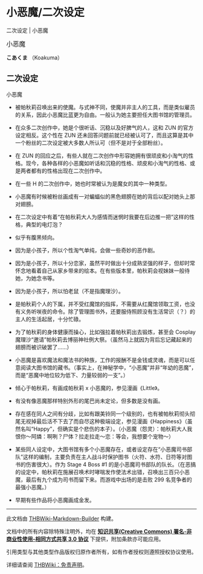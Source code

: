 # 小恶魔/二次设定

<!-- source html: G:\repos\THBWiki-Markdown-Builder\THBWikiMarkdown\Temp\main\e\e5\ns0%3A%E5%B0%8F%E6%81%B6%E9%AD%94%2F%E4%BA%8C%E6%AC%A1%E8%AE%BE%E5%AE%9A.html -->

二次设定 | 小恶魔

  
<big>小恶魔</big>  

 **こあくま** （Koakuma）
  

## 二次设定
[](./文件-小恶魔二次设定.jpg.md)  [](./文件-小恶魔二次设定.jpg.md)小恶魔
- 被帕秋莉召唤出来的使魔。与式神不同，使魔并非主人的工具，而是类似雇员的关系，因此小恶魔比蓝更为自由。一般认为她主要担任大图书馆的管理员。

- 在众多二次创作中，她是个很听话、沉稳以及好脾气的人，这和 ZUN 的官方设定相反。这个性在 ZUN 还未回答问题前就已经被认可了，而且这算是其中一个粉丝的二次设定被大多数人所认可（但不是对于全部粉丝）。

- 在 ZUN 的回应之后，有些人就在二次创作中形容她拥有很顽皮和小淘气的性格。现今，各种各样的小恶魔如听话和沉稳的性格、顽皮和小淘气的性格、或是两者都有的性格出现在二次创作中。 　　

- 在一些 H 的二次创作中，她也时常被认为是魔女的其中一种类型。

- 小恶魔有时候被粉丝画成有一对蝙蝠似的黑色翅膀在她的背后以配对她头上那对翅膀。 　　

- 在二次设定中有着“在帕秋莉大人为感情而迷惘时我要在后边推一把”这样的性格，典型的电灯泡？ 　　

- 似乎有腹黑倾向。

- 因为是小孩子，所以个性淘气单纯，会做一些奇妙的恶作剧。

- 因为是小孩子，所以十分恋家，虽然平时做出十分成熟坚强的样子，但却时常怀念地看着自己从家乡带来的绘本。在有些版本里，帕秋莉会视妹妹一般待她，为她念书等。 　　

- 因为是小孩子，所以怕老鼠（不是指魔理沙）。 　　

- 是帕秋莉个人的下属，并不受红魔馆的指挥，不需要从红魔馆领取工资，也没有义务听咲夜的命令。除了管理图书外，还要服侍照顾没有生活常识（？）的主人的生活起居，十分忙碌。 　　

- 为了帕秋莉的身体健康而操心，比如强拉着帕秋莉出去锻炼，甚至会 Cosplay 魔理沙“邀请”帕秋莉去博丽神社例大祭。（虽然马上就因为背后忘记藏起来的翅膀而被识破罢了……） 　　

- 小恶魔是喜欢魔法和魔法书的种族，工作的报酬不是金钱或灵魂，而是可以任意阅读大图书馆的藏书。（事实上，在神秘学中，“小恶魔”并非“年幼的恶魔”，而是“恶魔中地位较为低下、力量较弱的一支”。） 　　

- 倾心于帕秋莉，有画成帕秋莉 x 小恶魔的，参见漫画《Little》。 　　

- 有没有像恶魔那样特别外形的尾巴尚未定论，但多数是没有画。 　　

- 存在感在同人之间有分歧，比如有跟美铃同一个级别的，也有被帕秋莉彻头彻尾无视掉最后活不下去了而自尽这种极端设定，参见漫画《Happiness》（虽然名叫“Happy”，但确实是个悲伤的本子）。（小恶魔（怨灵）：帕秋莉大人我恨你～阿燐：啊咧？尸体？拉走拉走～恋：等会，我想要个宠物～） 　　

- 某些同人设定中，大图书馆有多个小恶魔存在，或者设定存在“小恶魔司书部队”这样的编制，主要负责在主人战斗时保护图书（火符、水符、日符等对图书的伤害很大）。作为 Stage 4 Boss #1 的是小恶魔司书部队的队长。（在恶搞的设定中，帕秋莉在施展召唤术时哮喘发作使法术出错，召唤出三百只小恶魔，最后有九个成为司书而留下来。而游戏中出场的是击败 299 名竞争者的最强小恶魔。）

- 早期有些作品将小恶魔画成金发。





---

此文档由 [THBWiki-Markdown-Builder](https://github.com/Delsin-Yu/THBWiki-Markdown-Builder) 构建。

文档中的所有内容除特殊注明外，均在 [**知识共享(Creative Commons) 署名-非商业性使用-相同方式共享 3.0 协议**](https://creativecommons.org/licenses/by-sa/3.0/deed.zh-hans) 下提供，附加条款亦可能应用。

引用类型与其他类型作品版权归原作者所有，如有作者授权则遵照授权协议使用。

详细请查阅 [THBWiki：免责声明](https://thbwiki.cc/THBWiki:%E5%85%8D%E8%B4%A3%E5%A3%B0%E6%98%8E)。

